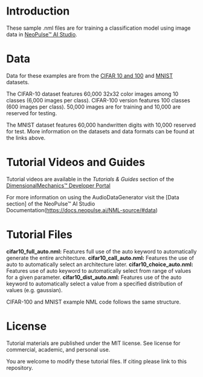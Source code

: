 # Introduction
These sample .nml files are for training a classification model using image data in [NeoPulse™ AI Studio](https://aws.amazon.com/marketplace/pp/B074NDG36S/ref=vdr_rf).

# Data
Data for these examples are from the [CIFAR 10 and 100](https://www.cs.toronto.edu/~kriz/cifar.html) and [MNIST](http://yann.lecun.com/exdb/mnist/) datasets. 

The CIFAR-10 dataset features 60,000 32x32 color images among 10 classes (6,000 images per class). CIFAR-100 version features 100 classes (600 images per class). 50,000 images are for training and 10,000 are reserved for testing. 

The MNIST dataset features 60,000 handwritten digits with 10,000 reserved for test. More information on the datasets and data formats can be found at the links above.

# Tutorial Videos and Guides
Tutorial videos are available in the *Tutorials & Guides* section of the [DimensionalMechanics™ Developer Portal](https://dimensionalmechanics.com/ai-developer-portal)

For more information on using the AudioDataGenerator visit the [Data section] of the NeoPulse™ AI Studio Documentation(https://docs.neopulse.ai/NML-source/#data)

# Tutorial Files

**cifar10_full_auto.nml:** Features full use of the auto keyword to automatically generate the entire architecture.
**cifar10_call_auto.nml:** Features the use of auto to automatically select an architecture later.
**cifar10_choice_auto.nml:** Features use of auto keyword to automatically select from range of values for a given parameter.
**cifar10_dist_auto.nml:** Features use of the auto keyword to automatically select a value from a specified distribution of values (e.g. gaussian). 

CIFAR-100 and MNIST example NML code follows the same structure.

# License
Tutorial materials are published under the MIT license. See license for commercial, academic, and personal use.

You are welcome to modify these tutorial files. If citing please link to this repository.
